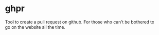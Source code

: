 # ghpr
Tool to create a pull request on github. For those who can't be bothered to go on the website all the time.
